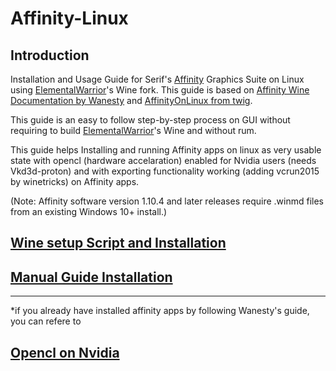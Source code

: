 # Affinity-Linux

## Introduction
Installation and Usage Guide for Serif's [Affinity](https://affinity.serif.com/en-us/) Graphics Suite on Linux using [ElementalWarrior](https://gitlab.winehq.org/ElementalWarrior)'s Wine fork. This guide is based on [Affinity Wine Documentation by Wanesty](https://affinity.liz.pet/)
and [AffinityOnLinux from twig](https://github.com/Twig6943/AffinityOnLinux).

This guide is an easy to follow step-by-step process on GUI without requiring to build [ElementalWarrior](https://gitlab.winehq.org/ElementalWarrior)'s Wine and without rum.

This guide helps Installing and running Affinity apps on linux as very usable state with opencl (hardware accelaration) enabled for Nvidia users (needs Vkd3d-proton) and with exporting functionality working (adding vcrun2015 by winetricks) on Affinity apps.

(Note: Affinity software version 1.10.4 and later releases require .winmd files from an existing Windows 10+ install.)

## [Wine setup Script and Installation](https://github.com/22-pacific/Affinity-Linux/blob/main/script%20wine%20setup.md)

## [Manual Guide Installation](https://github.com/22-pacific/Affinity-Linux/blob/main/Manual%20Guide.md)

____________________________________________________________________________________________
*if you already have installed affinity apps by following Wanesty's guide, you can refere to

## [Opencl on Nvidia](https://github.com/22-pacific/Affinity-Linux/blob/main/improvements%20for%20wanesty's%20guide%20installation.md)

